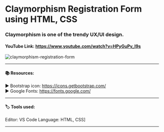# Claymorphism Registration Form using HTML, CSS
### Claymorphism is one of the trendy UX/UI design. 

#### YouTube Link: https://www.youtube.com/watch?v=HPyGuPv_I9s

![claymorphism-registration-form](https://user-images.githubusercontent.com/98970815/190405892-4722d404-2bd4-4671-8dd9-77f9de6beee7.png)


------------------------------------------------------------------------

#### 📚 Resources: 

▶️ Bootstrap icon: https://icons.getbootstrap.com/ </br>
▶️ Google Fonts: https://fonts.google.com/


----------------------------------------------------------------------------
#### 🏷️ Tools used:

Editor: VS Code
Language: HTML, CSS]

----------------------------------------------------------------------------

